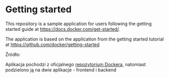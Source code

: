 # Getting started

This repository is a sample application for users following the getting started guide at https://docs.docker.com/get-started/.

The application is based on the application from the getting started tutorial at https://github.com/docker/getting-started

Źródło:

Aplikacja pochodzi z oficjalnego [repozytorium Dockera](https://github.com/docker/getting-started-app), natomiast podzielono ją na dwie aplikacje - frontend i backend
